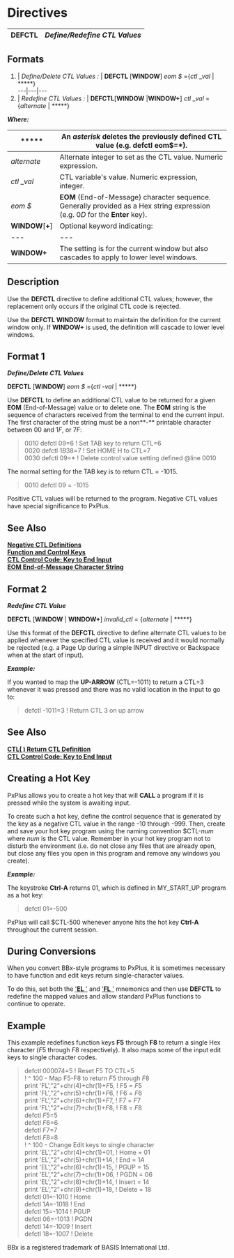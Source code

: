 # Directives 

**DEFCTL** |  **_Define/Redefine CTL Values_**  
---|---  
  
##  Formats

1. |  _Define/Delete CTL Values_ _:_ |  **DEFCTL** [**WINDOW**] _eom_ _$_ ={_ctl_ __val_ | *****}  
---|---|---  
2. |  _Redefine CTL Values_ _:_ |  **DEFCTL**[**WINDOW** |**WINDOW+**] _ctl_ __val_ ={_alternate_ | *****}  
  
**_Where:_**

***** |  An _asterisk_ deletes the previously defined CTL value (e.g. defctl eom$=*).  
---|---  
_alternate_ |  Alternate integer to set as the CTL value. Numeric expression.  
_ctl_ __val_ |  CTL variable's value. Numeric expression, integer.  
_eom_ _$_ |  **EOM** (End-of-Message) character sequence. Generally provided as a Hex string expression (e.g. $0D$ for the **Enter** key).  
**WINDOW**[**+**] |  Optional keyword indicating: |  **WINDOW** |  The setting is for the current window only.  
---|---  
**WINDOW+** |  The setting is for the current window but also cascades to apply to lower level windows.  
  
##  Description

Use the **DEFCTL** directive to define additional CTL values; however, the replacement only occurs if the original CTL code is rejected.

Use the **DEFCTL WINDOW** format to maintain the definition for the current window only. If **WINDOW+** is used, the definition will cascade to lower level windows.

##  Format 1

**_Define/Delete CTL Values_**

**DEFCTL** [**WINDOW**] _eom_ _$_ ={_ctl_ -_val_ | *****} 

Use **DEFCTL** to define an additional CTL value to be returned for a given **EOM** (End-of-Message) value or to delete one. The **EOM** string is the sequence of characters received from the terminal to end the current input. The first character of the string must be a non**-** printable character between $00$ and $1F$, or $7F$:

> 0010 defctl $09$=6 ! Set TAB key to return CTL=6  
>  0020 defctl $1B38$=7 ! Set HOME <esc>H to CTL=7  
>  0030 defctl $09$=* ! Delete control value setting defined @line 0010

The normal setting for the TAB key is to return CTL = -1015.

> 0010 defctl $09$ = -1015

Positive CTL values will be returned to the program. Negative CTL values have special significance to PxPlus.

## See Also

[**Negative CTL Definitions**](../appendix/negative_ctl_definitions.md)  
**[Function and Control Keys](../PxPlus%20User%20Guide/Text-Mode%20Application%20Features/Introduction.htm#functionkeys)**  
[**CTL Control Code: Key to End Input**](../variables/ctl.md)  
[**EOM End-of-Message Character String**](../variables/eom.md)

##  Format 2

**_Redefine CTL Value_**

**DEFCTL** [**WINDOW** | **WINDOW+**] _invalid_ctl_ = {_alternate_ | *****} 

Use this format of the **DEFCTL** directive to define alternate CTL values to be applied whenever the specified CTL value is received and it would normally be rejected (e.g. a Page Up during a simple INPUT directive or Backspace when at the start of input).

**_Example:_**

If you wanted to map the **UP-ARROW** (CTL=-1011) to return a CTL=3 whenever it was pressed and there was no valid location in the input to go to:

> defctl -1011=3 ! Return CTL 3 on up arrow

## See Also

[**CTL( ) Return CTL Definition**](../functions/ctl.md)  
[**CTL Control Code: Key to End Input**](../variables/ctl.md)

##  Creating a Hot Key

PxPlus allows you to create a hot key that will **CALL** a program if it is pressed while the system is awaiting input.

To create such a hot key, define the control sequence that is generated by the key as a negative CTL value in the range -10 through -999. Then, create and save your hot key program using the naming convention $CTL-_num_ where _num_ is the CTL value. Remember in your hot key program not to disturb the environment (i.e. do not close any files that are already open, but close any files you open in this program and remove any windows you create).

**_Example:_**

The keystroke **Ctrl-A** returns $01$, which is defined in MY_START_UP program as a hot key:

> defctl $01$=-500

PxPlus will call $CTL-500 whenever anyone hits the hot key **Ctrl-A** throughout the current session.

##  During Conversions

When you convert BBx-style programs to PxPlus, it is sometimes necessary to have function and edit keys return single-character values.

To do this, set both the ['**EL** '](../mnemonics/el.md) and ['**FL** '](../mnemonics/fl.md) mnemonics and then use **DEFCTL** to redefine the mapped values and allow standard PxPlus functions to continue to operate.

##  Example

This example redefines function keys **F5** through **F8** to return a single Hex character ($F5$ through $F8$ respectively). It also maps some of the input edit keys to single character codes.

> defctl $000074$=5 ! Reset F5 TO CTL=5  
>  ! ^ 100 - Map F5-F8 to return $F5$ through $F8$  
>  print 'FL',"2"+chr(4)+chr(1)+$F5$, ! F5 = $F5$  
>  print 'FL',"2"+chr(5)+chr(1)+$F6$, ! F6 = $F6$  
>  print 'FL',"2"+chr(6)+chr(1)+$F7$, ! F7 = $F7$  
>  print 'FL',"2"+chr(7)+chr(1)+$F8$, ! F8 = $F8$  
>  defctl $F5$=5  
>  defctl $F6$=6  
>  defctl $F7$=7  
>  defctl $F8$=8  
>  ! ^ 100 - Change Edit keys to single character  
>  print 'EL',"2"+chr(4)+chr(1)+$01$, ! Home = $01$  
>  print 'EL',"2"+chr(5)+chr(1)+$1A$, ! End = $1A$  
>  print 'EL',"2"+chr(6)+chr(1)+$15$, ! PGUP = $15$  
>  print 'EL',"2"+chr(7)+chr(1)+$06$, ! PGDN = $06$  
>  print 'EL',"2"+chr(8)+chr(1)+$14$, ! Insert = $14$  
>  print 'EL',"2"+chr(9)+chr(1)+$18$, ! Delete = $18$  
>  defctl $01$=-1010 ! Home  
>  defctl $1A$=-1018 ! End  
>  defctl $15$=-1014 ! PGUP  
>  defctl $06$=-1013 ! PGDN  
>  defctl $14$=-1009 ! Insert  
>  defctl $18$=-1007 ! Delete

BBx is a registered trademark of BASIS International Ltd.
